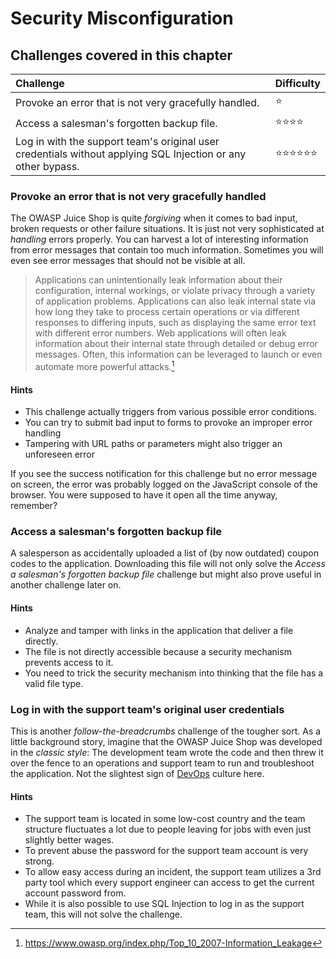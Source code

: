 # Security Misconfiguration

## Challenges covered in this chapter

| Challenge                                                                                                       | Difficulty                           |
|:----------------------------------------------------------------------------------------------------------------|:-------------------------------------|
| Provoke an error that is not very gracefully handled.                                                           | :star:                               |
| Access a salesman's forgotten backup file.                                                                      | :star::star::star::star:             |
| Log in with the support team's original user credentials without applying SQL Injection or any other bypass.    | :star::star::star::star::star::star: |

### Provoke an error that is not very gracefully handled

The OWASP Juice Shop is quite _forgiving_ when it comes to bad input,
broken requests or other failure situations. It is just not very
sophisticated at _handling_ errors properly. You can harvest a lot of
interesting information from error messages that contain too much
information. Sometimes you will even see error messages that should not
be visible at all.

> Applications can unintentionally leak information about their
> configuration, internal workings, or violate privacy through a variety
> of application problems. Applications can also leak internal state via
> how long they take to process certain operations or via different
> responses to differing inputs, such as displaying the same error text
> with different error numbers. Web applications will often leak
> information about their internal state through detailed or debug error
> messages. Often, this information can be leveraged to launch or even
> automate more powerful attacks.[^1]

#### Hints

* This challenge actually triggers from various possible error
  conditions.
* You can try to submit bad input to forms to provoke an improper error
  handling
* Tampering with URL paths or parameters might also trigger an
  unforeseen error

If you see the success notification for this challenge but no error
message on screen, the error was probably logged on the JavaScript
console of the browser. You were supposed to have it open all the time
anyway, remember?

### Access a salesman's forgotten backup file

A salesperson as accidentally uploaded a list of (by now outdated)
coupon codes to the application. Downloading this file will not only
solve the _Access a salesman's forgotten backup file_ challenge but
might also prove useful in another challenge later on.

#### Hints

* Analyze and tamper with links in the application that deliver a file
  directly.
* The file is not directly accessible because a security mechanism
  prevents access to it.
* You need to trick the security mechanism into thinking that the file
  has a valid file type.

### Log in with the support team's original user credentials

This is another _follow-the-breadcrumbs_ challenge of the tougher sort.
As a little background story, imagine that the OWASP Juice Shop was
developed in the _classic style_: The development team wrote the code
and then threw it over the fence to an operations and support team to
run and troubleshoot the application. Not the slightest sign of
[DevOps](https://en.wikipedia.org/wiki/DevOps) culture here.

#### Hints

* The support team is located in some low-cost country and the team
  structure fluctuates a lot due to people leaving for jobs with even
  just slightly better wages.
* To prevent abuse the password for the support team account is very
  strong.
* To allow easy access during an incident, the support team utilizes a
  3rd party tool which every support engineer can access to get the
  current account password from.
* While it is also possible to use SQL Injection to log in as the
  support team, this will not solve the challenge.

[^1]: https://www.owasp.org/index.php/Top_10_2007-Information_Leakage

[^2]: https://www.owasp.org/index.php/Brute_force_attack

